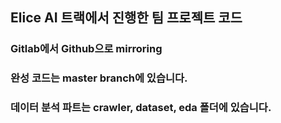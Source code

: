 ## Elice AI 트랙에서 진행한 팀 프로젝트 코드
### Gitlab에서 Github으로 mirroring
### 완성 코드는 master branch에 있습니다.
### 데이터 분석 파트는 crawler, dataset, eda 폴더에 있습니다.
